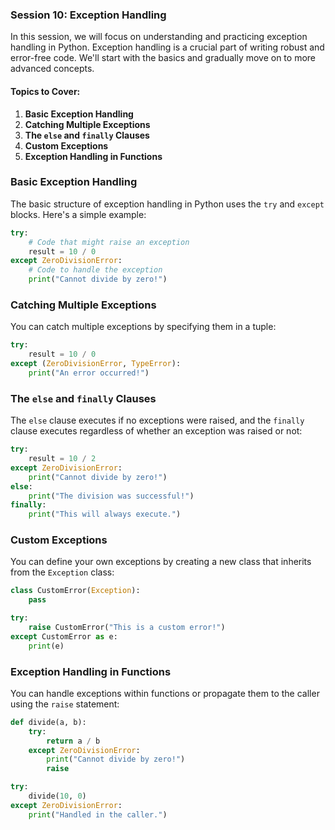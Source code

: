 ### Session 10: Exception Handling

In this session, we will focus on understanding and practicing exception handling in Python. Exception handling is a crucial part of writing robust and error-free code. We'll start with the basics and gradually move on to more advanced concepts.

#### Topics to Cover:
1. **Basic Exception Handling**
2. **Catching Multiple Exceptions**
3. **The `else` and `finally` Clauses**
4. **Custom Exceptions**
5. **Exception Handling in Functions**

### Basic Exception Handling

The basic structure of exception handling in Python uses the `try` and `except` blocks. Here's a simple example:

```python
try:
    # Code that might raise an exception
    result = 10 / 0
except ZeroDivisionError:
    # Code to handle the exception
    print("Cannot divide by zero!")
```

### Catching Multiple Exceptions

You can catch multiple exceptions by specifying them in a tuple:

```python
try:
    result = 10 / 0
except (ZeroDivisionError, TypeError):
    print("An error occurred!")
```

### The `else` and `finally` Clauses

The `else` clause executes if no exceptions were raised, and the `finally` clause executes regardless of whether an exception was raised or not:

```python
try:
    result = 10 / 2
except ZeroDivisionError:
    print("Cannot divide by zero!")
else:
    print("The division was successful!")
finally:
    print("This will always execute.")
```

### Custom Exceptions

You can define your own exceptions by creating a new class that inherits from the `Exception` class:

```python
class CustomError(Exception):
    pass

try:
    raise CustomError("This is a custom error!")
except CustomError as e:
    print(e)
```

### Exception Handling in Functions

You can handle exceptions within functions or propagate them to the caller using the `raise` statement:

```python
def divide(a, b):
    try:
        return a / b
    except ZeroDivisionError:
        print("Cannot divide by zero!")
        raise

try:
    divide(10, 0)
except ZeroDivisionError:
    print("Handled in the caller.")
```